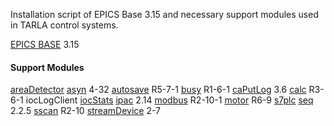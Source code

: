 Installation script of EPICS Base 3.15 and necessary support modules used in TARLA control systems.

[EPICS BASE](https://epics.anl.gov/index.php) 3.15

#### Support Modules

[areaDetector](https://cars9.uchicago.edu/software/epics/areaDetector.html)
[asyn](https://epics.anl.gov/modules/soft/asyn/) 4-32
[autosave](https://epics.anl.gov/bcda/synApps/autosave/autosave.html) R5-7-1
[busy](https://epics.anl.gov/bcda/synApps/busy/busy.html) R1-6-1
[caPutLog](https://www-csr.bessy.de/control/SoftDist/caPutLog/) 3.6
[calc](https://epics.anl.gov/bcda/synApps/calc/calc.html) R3-6-1
iocLogClient
[iocStats](https://www.slac.stanford.edu/grp/ssrl/spear/epics/site/devIocStats/)
[ipac](https://epics.anl.gov/modules/bus/ipac/R2.7/index.html) 2.14
[modbus](https://cars9.uchicago.edu/software/epics/modbusDoc.html) R2-10-1
[motor](https://epics.anl.gov/bcda/synApps/motor/index.html) R6-9
[s7plc](http://epics.web.psi.ch/style/software/s7plc/s7plc.html)
[seq](http://epics.web.psi.ch/software/sequencer/) 2.2.5
[sscan](https://epics.anl.gov/bcda/synApps/sscan/sscan.html) R2-10
[streamDevice](http://epics.web.psi.ch/software/streamdevice/) 2-7
